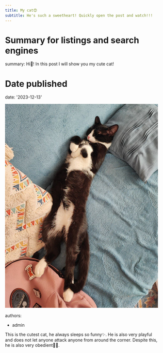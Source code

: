 ```yaml
---
title: My cat😍
subtitle: He's such a sweetheart! Quickly open the post and watch!!!
---
```

# Summary for listings and search engines
summary: Hi👋! In this post I will show you my cute cat!

# Date published
date: '2023-12-13'

![jpg](featured.jpg)

authors:
  - admin


This is the cutest cat, he always sleeps so funny✨. He is also very playful and does not let anyone attack anyone from around the corner. Despite this, he is also very obedient🚫💩.



